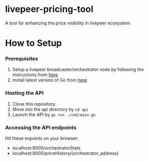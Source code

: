 # livepeer-pricing-tool

A tool for enhancing the price visibility in livepeer ecosystem.


# How to Setup

### Prerequisites
1. Setup a livepeer broadcaster/orchestrator node by following the instructions from [here](https://livepeer.readthedocs.io/en/latest/quickstart.html)
2. Install latest version of Go from [here](https://golang.org/doc/install)

### Hosting the API
1. Clone this repository.
2. Move into the api directory by `cd api`
3. Launch the API by `go run ./cmd/main.go`

### Accessing the API endpoints 
Hit these enpoints on your browser:
* localhost:9000/orchestratorStats
* localhost:9000/priceHistory/{orchestrator_address}
